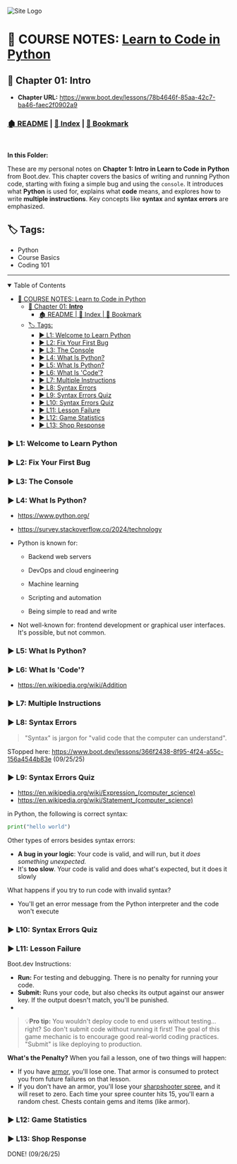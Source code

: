 <!-- 🔗 Custom Stylesheet -->
<link rel="stylesheet" href="../../_css/main.css">

<!-- 🖼️ Site Logo -->
![Site Logo](/_pix/logos/logo-ehw-kb-h32.png)


<!-- 📝 Title -->
# 📒 COURSE NOTES: <span class="course-title">[Learn to Code in Python](https://www.boot.dev/lessons/78b4646f-85aa-42c7-ba46-faec2f0902a9)</span>

## 📂 Chapter 01: **Intro**

* **Chapter URL:** https://www.boot.dev/lessons/78b4646f-85aa-42c7-ba46-faec2f0902a9


<!-- 🧭 Navigation -->
### [🏚️ README](../../README.md) | [📁 Index](index.md) | [🔖 Bookmark](#bookmark)

<br>

**In this Folder:**


<section class="ehw-doc-descr">

These are my personal notes on **Chapter 1: Intro in Learn to Code in Python** from Boot.dev. This chapter covers the basics of writing and running Python code, starting with fixing a simple bug and using the `console`. It introduces what **Python** is used for, explains what **code** means, and explores how to write **multiple instructions**. Key concepts like **syntax** and **syntax errors** are emphasized.


</section>


<!-- 🏷️ RELATED TAGS -->
<section id="sec-tags">

## 🏷️ Tags:

- Python
- Course Basics
- Coding 101

</section>

---

<!-- 📖 TOC (Table of Content) -->
<details open>

<summary>Table of Contents</summary>

- [📒 COURSE NOTES: Learn to Code in Python](#-course-notes-learn-to-code-in-python)
  - [📂 Chapter 01: **Intro**](#-chapter-01-intro)
    - [🏚️ README | 📁 Index | 🔖 Bookmark](#️-readme---index---bookmark)
  - [🏷️ Tags:](#️-tags)
    - [▶️ L1: Welcome to Learn Python](#️-l1-welcome-to-learn-python)
    - [▶️ L2: Fix Your First Bug](#️-l2-fix-your-first-bug)
    - [▶️ L3: The Console](#️-l3-the-console)
    - [▶️ L4: What Is Python?](#️-l4-what-is-python)
    - [▶️ L5: What Is Python?](#️-l5-what-is-python)
    - [▶️ L6: What Is 'Code'?](#️-l6-what-is-code)
    - [▶️ L7: Multiple Instructions](#️-l7-multiple-instructions)
    - [▶️ L8: Syntax Errors](#️-l8-syntax-errors)
    - [▶️ L9: Syntax Errors Quiz](#️-l9-syntax-errors-quiz)
    - [▶️ L10: Syntax Errors Quiz](#️-l10-syntax-errors-quiz)
    - [▶️ L11: Lesson Failure](#️-l11-lesson-failure)
    - [▶️ L12: Game Statistics](#️-l12-game-statistics)
    - [▶️ L13: Shop Response](#️-l13-shop-response)


</details>
<!-- Lesson Notes -->

### ▶️ L1: Welcome to Learn Python


### ▶️ L2: Fix Your First Bug


### ▶️ L3: The Console


### ▶️ L4: What Is Python?


- https://www.python.org/
- https://survey.stackoverflow.co/2024/technology

- Python is known for: 

  - Backend web servers
  - DevOps and cloud engineering
  - Machine learning
  - Scripting and automation

  - Being simple to read and write
  
- Not well-known for:  frontend development or graphical user interfaces. It's possible, but not common.


### ▶️ L5: What Is Python?


### ▶️ L6: What Is 'Code'?


- https://en.wikipedia.org/wiki/Addition


### ▶️ L7: Multiple Instructions


### ▶️ L8: Syntax Errors



> "Syntax" is jargon for "valid code that the computer can understand".

STopped here: https://www.boot.dev/lessons/366f2438-8f95-4f24-a55c-156a4544b83e (09/25/25)


### ▶️ L9: Syntax Errors Quiz

- https://en.wikipedia.org/wiki/Expression_(computer_science)
- https://en.wikipedia.org/wiki/Statement_(computer_science)

 in Python, the following is correct syntax:

 ```py
print("hello world")
 ```

Other types of errors besides syntax errors:

- **A bug in your logic**: Your code is valid, and will run, but it _does something unexpected._
- It's **too slow**. Your code is valid and does what's expected, but it does it slowly

What happens if you try to run code with invalid syntax?

- You'll get an error message from the Python interpreter and the code won't execute


### ▶️ L10: Syntax Errors Quiz


### ▶️ L11: Lesson Failure



<span class="boot-dev-op">Boot.dev Instructions:</span>

- **Run:** For testing and debugging. There is no penalty for running your code.
- **Submit:** Runs your code, but also checks its output against our answer key. If the output doesn't match, you'll be punished.
- 
> 💡**Pro tip:** You wouldn't deploy code to end users without testing... right? So don't submit code without running it first! The goal of this game mechanic is to encourage good real-world coding practices. "Submit" is like deploying to production.

**What's the Penalty?**
When you fail a lesson, one of two things will happen:

- If you have [armor](https://www.boot.dev/lessons/142c8a73-5ede-49a6-9460-563890646023#), you'll lose one. That armor is consumed to protect you from future failures on that lesson.
- If you don't have an armor, you'll lose your [sharpshooter spree](https://www.boot.dev/lessons/142c8a73-5ede-49a6-9460-563890646023#), and it will reset to zero. Each time your spree counter hits 15, you'll earn a random chest. Chests contain gems and items (like armor).


### ▶️ L12: Game Statistics




### ▶️ L13: Shop Response

<!-- END Lesson Notes -->


<span class="success-banner">DONE! (09/26/25)</span>

